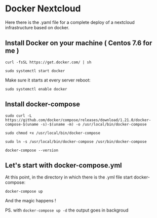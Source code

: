 # Docker Nextcloud

Here there is the .yaml file for a complete deploy of a nextcloud infrastructure based on docker. 

## Install Docker on your machine ( Centos 7.6 for me )

```curl -fsSL https://get.docker.com/ | sh```

```sudo systemctl start docker```

Make sure it starts at every server reboot:

```sudo systemctl enable docker```

## Install docker-compose  

```sudo curl -L https://github.com/docker/compose/releases/download/1.21.0/docker-compose-$(uname -s)-$(uname -m) -o /usr/local/bin/docker-compose```

```sudo chmod +x /usr/local/bin/docker-compose```

```sudo ln -s /usr/local/bin/docker-compose /usr/bin/docker-compose```

```docker-compose --version```

## Let's start with docker-compose.yml

At this point, in the directory in which there is the .yml file start docker-compose:

```docker-compose up```

And the magic happens !

PS. with ```docker-compose up -d``` the output goes in backgroud
